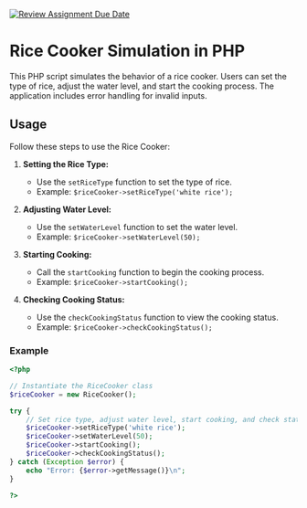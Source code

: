 [![Review Assignment Due Date](https://classroom.github.com/assets/deadline-readme-button-24ddc0f5d75046c5622901739e7c5dd533143b0c8e959d652212380cedb1ea36.svg)](https://classroom.github.com/a/hy8NMZUz)
# Rice Cooker Simulation in PHP

This PHP script simulates the behavior of a rice cooker. Users can set the type of rice, adjust the water level, and start the cooking process. The application includes error handling for invalid inputs.

## Usage

Follow these steps to use the Rice Cooker:

1. **Setting the Rice Type:**
    - Use the `setRiceType` function to set the type of rice.
    - Example: `$riceCooker->setRiceType('white rice');`

2. **Adjusting Water Level:**
    - Use the `setWaterLevel` function to set the water level.
    - Example: `$riceCooker->setWaterLevel(50);`

3. **Starting Cooking:**
    - Call the `startCooking` function to begin the cooking process.
    - Example: `$riceCooker->startCooking();`

4. **Checking Cooking Status:**
    - Use the `checkCookingStatus` function to view the cooking status.
    - Example: `$riceCooker->checkCookingStatus();`

### Example

```php
<?php

// Instantiate the RiceCooker class
$riceCooker = new RiceCooker();

try {
    // Set rice type, adjust water level, start cooking, and check status
    $riceCooker->setRiceType('white rice');
    $riceCooker->setWaterLevel(50);
    $riceCooker->startCooking();
    $riceCooker->checkCookingStatus();
} catch (Exception $error) {
    echo "Error: {$error->getMessage()}\n";
}

?>

